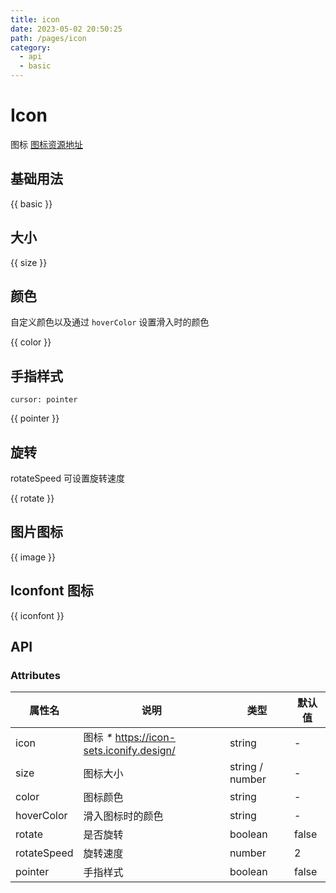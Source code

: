 ```yaml
---
title: icon
date: 2023-05-02 20:50:25
path: /pages/icon
category:
  - api
  - basic
---
```



# Icon

图标 [图标资源地址](https://icon-sets.iconify.design/)

<!-- more -->

## 基础用法

{{ basic }}

## 大小

{{ size }}

## 颜色

自定义颜色以及通过 `hoverColor` 设置滑入时的颜色

{{ color }}

## 手指样式

`cursor: pointer`

{{ pointer }}

## 旋转

rotateSpeed 可设置旋转速度

{{ rotate }}

## 图片图标

{{ image }}

## Iconfont 图标

{{ iconfont }}

## API

### Attributes

| 属性名         | 说明                                       | 类型              | 默认值   |
|-------------|------------------------------------------|-----------------|-------|
| icon        | 图标 _*_ https://icon-sets.iconify.design/ | string          | -     |
| size        | 图标大小                                     | string / number | -     |
| color       | 图标颜色                                     | string          | -     |
| hoverColor  | 滑入图标时的颜色                                 | string          | -     |
| rotate      | 是否旋转                                     | boolean         | false |
| rotateSpeed | 旋转速度                                     | number          | 2     |
| pointer      | 手指样式                                     | boolean         | false |

